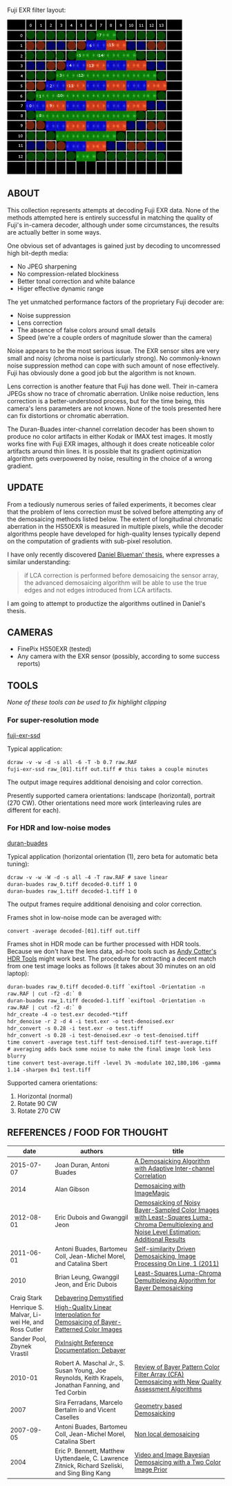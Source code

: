 Fuji EXR filter layout:

<img src="doc/image/fuji-cfm.png" width="405" height="357" />


## ABOUT

This collection represents attempts at decoding Fuji EXR data. None of the
methods attempted here is entirely successful in matching the quality of Fuji's
in-camera decoder, although under some circumstances, the results are actually
better in some ways.

One obvious set of advantages is gained just by decoding to uncomressed high
bit-depth media:

  * No JPEG sharpening
  * No compression-related blockiness
  * Better tonal correction and white balance
  * Higer effective dynamic range

The yet unmatched performance factors of the proprietary Fuji decoder are:

  * Noise suppression
  * Lens correction
  * The absence of false colors around small details
  * Speed (we're a couple orders of magnitude slower than the camera)

Noise appears to be the most serious issue. The EXR sensor sites are very small
and noisy (chroma noise is particularly strong). No commonly-known noise
suppression method can cope with such amount of nose effectively. Fuji has
obviously done a good job but the algorithm is not known.

Lens correction is another feature that Fuji has done well. Their in-camera
JPEGs show no trace of chromatic aberration. Unlike noise reduction, lens
correction is a better-understood process, but for the time being, this camera's
lens parameters are not known. None of the tools presented here can fix
distortions or chromatic aberration.

The Duran-Buades inter-channel correlation decoder has been shown to produce no
color artifacts in either Kodak or IMAX test images. It mostly works fine with
Fuji EXR images, although it does create noticeable color artifacts around thin
lines. It is possible that its gradient optimization algorithm gets overpowered
by noise, resulting in the choice of a wrong gradient.

## UPDATE

From a tediously numerous series of failed experiments, it becomes clear that
the problem of lens correction must be solved before attempting any of the 
demosaicing methods listed below. The extent of longitudinal chromatic aberration
in the HS50EXR is measured in multiple pixels, while the decoder algorithms people
have developed for high-quality lenses typically depend on the computation of
gradients with sub-pixel resolution.

I have only recently discovered [Daniel Blueman' thesis](http://www.cs.bris.ac.uk/Publications/Papers/2001510.pdf),
where expresses a similar understanding:

> if LCA correction is performed before demosaicing the sensor array,
> the advanced demosaicing algorithm will be able to use the true edges
> and not edges introduced from LCA artifacts.

I am going to attempt to productize the algorithms outlined in Daniel's thesis.


## CAMERAS

  * FinePix HS50EXR (tested)
  * Any camera with the EXR sensor (possibly, according to some success
    reports)

## TOOLS

_None of these tools can be used to fix highlight clipping_

### For super-resolution mode

[fuji-exr-ssd](https://github.com/selkovjr/fuji-exr-decoders/tree/master/fuji-exr-ssd)

Typical application:
```
dcraw -v -w -d -s all -6 -T -b 0.7 raw.RAF
fuji-exr-ssd raw_[01].tiff out.tiff # this takes a couple minutes
```
The output image requires additional denoising and color correction.

Presently supported camera orientations: landscape (horizontal), portrait (270 CW). Other orientations need more work (interleaving rules are different for each).


### For HDR and low-noise modes

[duran-buades](https://github.com/selkovjr/fuji-exr-decoders/tree/master/Duran-Buades-2015)

Typical application (horizontal orientation (1), zero beta for automatic beta
tuning):
```
dcraw -v -w -W -d -s all -4 -T raw.RAF # save linear
duran-buades raw_0.tiff decoded-0.tiff 1 0
duran-buades raw_1.tiff decoded-1.tiff 1 0
```

The output frames require additional denoising and color correction.

Frames shot in low-noise mode can be averaged with:

```
convert -average decoded-[01].tiff out.tiff
```

Frames shot in HDR mode can be further processed with HDR tools. Because we
don't have the lens data, ad-hoc tools such as [Andy Cotter's HDR
Tools](http://ttic.uchicago.edu/~cotter/projects/hdr_tools/) might work best.
The procedure for extracting a decent match from one test image looks as
follows (it takes about 30 minutes on an old laptop):

```
duran-buades raw_0.tiff decoded-0.tiff `exiftool -Orientation -n raw.RAF | cut -f2 -d:` 0
duran-buades raw_1.tiff decoded-1.tiff `exiftool -Orientation -n raw.RAF | cut -f2 -d:` 0
hdr_create -4 -o test.exr decoded-*tiff
hdr_denoise -r 2 -d 4 -i test.exr -o test-denoised.exr
hdr_convert -s 0.28 -i test.exr -o test.tiff
hdr_convert -s 0.28 -i test-denoised.exr -o test-denoised.tiff
time convert -average test.tiff test-denoised.tiff test-average.tiff  # averaging adds back some noise to make the final image look less blurry
time convert test-average.tiff -level 3% -modulate 102,180,106 -gamma 1.14 -sharpen 0x1 test.tiff

```

Supported camera orientations:

  1. Horizontal (normal)
  6. Rotate 90 CW
  8. Rotate 270 CW


## REFERENCES / FOOD FOR THOUGHT

date | authors | title
---|---|---
2015-07-07 | Joan Duran, Antoni Buades | [A Demosaicking Algorithm with Adaptive Inter-channel Correlation](http://www.ipol.im/pub/art/2015/145)
2014 | Alan Gibson | [Demosaicing with ImageMagic](http://im.snibgo.com/demosaic.htm)
2012-08-01 | Eric Dubois and Gwanggil Jeon | [Demosaicking of Noisy Bayer-Sampled Color Images with Least-Squares Luma-Chroma Demultiplexing and Noise Level Estimation: Additional Results](http://www.site.uottawa.ca/~edubois/lslcd_ne/)
2011-06-01 | Antoni Buades, Bartomeu Coll, Jean-Michel Morel, and Catalina Sbert | [Self-similarity Driven Demosaicking, Image Processing On Line, 1 (2011)](http://dx.doi.org/10.5201/ipol.2011.bcms-ssdd)
2010 | Brian Leung, Gwanggil Jeon, and Eric Dubois | [Least-Squares Luma-Chroma Demultiplexing Algorithm for Bayer Demosaicking](http://www.site.uottawa.ca/~edubois/lslcd/article/TIP-06195-2010.R1_2col.pdf)
 | Craig Stark | [Debayering Demystified](http://www.stark-labs.com/craig/resources/Articles-&-Reviews/Debayering_API.pdf)
 | Henrique S. Malvar, Li-wei He, and Ross Cutler | [High-Quality Linear Interpolation for Demosaicing of Bayer-Patterned Color Images](http://research.microsoft.com/pubs/102068/Demosaicing_ICASSP04.pdf)
 | Sander Pool, Zbynek Vrastil | [PixInsight Reference Documentation: Debayer](http://pixinsight.com/doc/tools/Debayer/Debayer.html)
2010-01 | Robert A. Maschal Jr., S. Susan Young, Joe Reynolds, Keith Krapels, Jonathan Fanning, and Ted Corbin | [Review of Bayer Pattern Color Filter Array (CFA) Demosaicing with New Quality Assessment Algorithms](http://www.arl.army.mil/arlreports/2010/ARL-TR-5061.pdf)
2007 | Sira Ferradans, Marcelo Bertalm ́ıo and Vicent Caselles | [Geometry based Demosaicking](http://www.gpi.upf.edu/static/sira/Sira_Ferradans/Demosaicking_files/GeometrybasedDemosaicking.pdf)
2007-09-05 | Antoni Buades, Bartomeu Coll, Jean-Michel Morel, Catalina Sbert | [Non local demosaicing](http://dmi.uib.es/~tami/publicacions/CMLA2007-15.pdf)
2004 | Eric P. Bennett, Matthew Uyttendaele, C. Lawrence Zitnick, Richard Szeliski, and Sing Bing Kang | [Video and Image Bayesian Demosaicing with a Two Color Image Prior](http://research.microsoft.com/en-us/um/people/larryz/bennett-eccv06.pdf)
